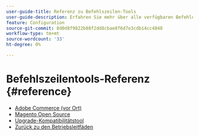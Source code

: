 ```yaml
---
user-guide-title: Referenz zu Befehlszeilen-Tools
user-guide-description: Erfahren Sie mehr über alle verfügbaren Befehle, Argumente und Optionen für Adobe Commerce-Befehlszeilen-Tools.
feature: Configuration
source-git-commit: 8d0d8f9822b88f2dd8cbae8f6d7e3cdb14cc4848
workflow-type: tm+mt
source-wordcount: '33'
ht-degree: 0%

---
```



# Befehlszeilentools-Referenz {#reference}

- [Adobe Commerce (vor Ort)](commerce-on-premises.md)
- [Magento Open Source](magento-open-source.md)
- [Upgrade-Kompatibilitätstool](uct.md)
- [Zurück zu den Betriebsleitfäden](https://experienceleague.adobe.com/docs/commerce-operations/operational-guides/home.html)
